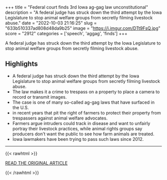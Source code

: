+++
title = "Federal court finds 3rd Iowa ag-gag law unconstitutional"
description = "A federal judge has struck down the third attempt by the Iowa Legislature to stop animal welfare groups from secretly filming livestock abuse."
date = "2022-10-03 21:16:25"
slug = "633b510337ad808d48da9b25"
image = "https://i.imgur.com/DTt9FsQ.jpg"
score = "2912"
categories = ['speech', 'aggag', 'finds']
+++

A federal judge has struck down the third attempt by the Iowa Legislature to stop animal welfare groups from secretly filming livestock abuse.

## Highlights

- A federal judge has struck down the third attempt by the Iowa Legislature to stop animal welfare groups from secretly filming livestock abuse.
- The law makes it a crime to trespass on a property to place a camera to record or transmit images.
- The case is one of many so-called ag-gag laws that have surfaced in the U.S.
- in recent years that pit the right of farmers to protect their property from trespassers against animal welfare advocates.
- Farmers argue intruders could track in disease and want to unfairly portray their livestock practices, while animal rights groups say producers don't want the public to see how farm animals are treated.
- Iowa lawmakers have been trying to pass such laws since 2012.

---

{{< rawhtml >}}
  <p class="article-category">
    <a target="_blank" href="https://www.cbsnews.com/minnesota/news/federal-court-finds-3rd-iowa-ag-gag-law-unconstitutional/">READ THE ORIGINAL ARTICLE</a>
  </p>
{{< /rawhtml >}}
